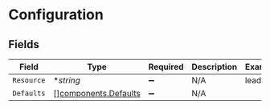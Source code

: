 # Configuration


## Fields

| Field                                                        | Type                                                         | Required                                                     | Description                                                  | Example                                                      |
| ------------------------------------------------------------ | ------------------------------------------------------------ | ------------------------------------------------------------ | ------------------------------------------------------------ | ------------------------------------------------------------ |
| `Resource`                                                   | **string*                                                    | :heavy_minus_sign:                                           | N/A                                                          | leads                                                        |
| `Defaults`                                                   | [][components.Defaults](../../models/components/defaults.md) | :heavy_minus_sign:                                           | N/A                                                          |                                                              |